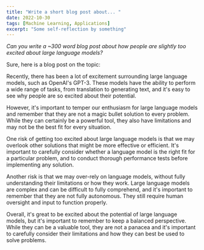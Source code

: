 ```yaml
---
title: "Write a short blog post about... "
date: 2022-10-30
tags: [Machine Learning, Applications]
excerpt: "Some self-reflection by something"
---
```


<i> Can you write a ~300 word blog post about how people are slightly too excited about large language models? </i>


Sure, here is a blog post on the topic:

Recently, there has been a lot of excitement surrounding large language models, such as OpenAI's GPT-3. These models have the ability to perform a wide range of tasks, from translation to generating text, and it's easy to see why people are so excited about their potential.

However, it's important to temper our enthusiasm for large language models and remember that they are not a magic bullet solution to every problem. While they can certainly be a powerful tool, they also have limitations and may not be the best fit for every situation.

One risk of getting too excited about large language models is that we may overlook other solutions that might be more effective or efficient. It's important to carefully consider whether a language model is the right fit for a particular problem, and to conduct thorough performance tests before implementing any solution.

Another risk is that we may over-rely on language models, without fully understanding their limitations or how they work. Large language models are complex and can be difficult to fully comprehend, and it's important to remember that they are not fully autonomous. They still require human oversight and input to function properly.

Overall, it's great to be excited about the potential of large language models, but it's important to remember to keep a balanced perspective. While they can be a valuable tool, they are not a panacea and it's important to carefully consider their limitations and how they can best be used to solve problems.
